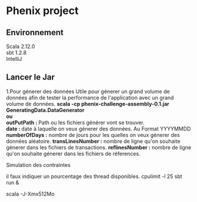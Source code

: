 <h1>Phenix project</h1>

<h2>Environnement</h2>
Scala 2.12.0<br>
sbt 1.2.8<br>
IntelliJ<br>

<h2>Lancer le Jar</h2
  <h2>1.Pour génerer des données</h2>
  Utile pour génerer un grand volume de données afin de tester la performance de l'application avec un grand volume de données.
  <b>scala -cp phenix-challenge-assembly-0.1.jar GeneratingData.DataGenerator <outPutPath> <date> <numberOfDays> </b>  <b><transLinesNumber> <reflinesNumber> </b><br>
  <b>ou </b><br>
  <b> outPutPath : </b>Path ou les fichiers générer vont se trouver.</b><br>
  <b> date : </b>date à laquelle on veux génerer des données. Au Format YYYYMMDD<br>
  <b>numberOfDays :</b> nombre de jours pour les quelles on veux génerer des données aléatoire. 
  <b>transLinesNumber :</b> nombre de ligne qu'on souhaite génerer dans les fichiers de transactions.
  <b>reflinesNumber :</b> nombre de ligne qu'on souhaite génerer dans les fichiers de réferences.

  





Simulation des contraintes

il faux indiquer un pourcentage des thread disponibles.
cpulimit -l 25 sbt run &

scala -J-Xmx512Mo
